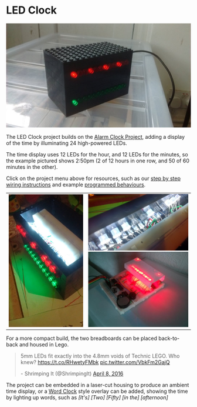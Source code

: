 # LED Clock

![An LED Clock][header]

The LED Clock project builds on the [Alarm Clock Project](../alarmclock/), adding a display of the time by illuminating 24 high-powered LEDs.

The time display uses 12 LEDs for the hour, and 12 LEDs for the minutes, so the example pictured shows 2:50pm (2 of 12 hours in one row, and 50 of 60 minutes in the other). 

Click on the project menu above for resources, such as our [step by step wiring instructions](build.html) and example [programmed behaviours](program.html).
<table>
	<tr>
        <td style="width:43%;">
            <img style="width:100%" src="photos/proto_opened.jpg"/>
            </td>
        <td style="width:57%;">
            <img style="width:100%"  src="photos/proto_interior.jpg"/>
            <img style="width:100%" src="photos/breadboard_version.jpg"/>
        </td>
    </tr>
</table>
For a more compact build, the two breadboards can be placed back-to-back and housed in Lego.

<blockquote class="twitter-tweet" data-lang="en"><p lang="en" dir="ltr">5mm LEDs fit exactly into the 4.8mm voids of Technic LEGO. Who knew? <a href="https://t.co/RHwetyFMbk">https://t.co/RHwetyFMbk</a> <a href="https://t.co/VbkFm2GajQ">pic.twitter.com/VbkFm2GajQ</a></p>- Shrimping It (@ShrimpingIt) <a href="https://twitter.com/ShrimpingIt/status/718518406945861633">April 8, 2016</a></blockquote>
<script async="true" src="//platform.twitter.com/widgets.js" charset="utf-8"></script>

The project can be embedded in a laser-cut housing to produce an ambient time display, or a <a href="http://www.amazon.com/Princess-AAAD7312-LED-Word-Clock/dp/B00JPNWR3G" target="_blank">Word Clock</a> style overlay can be added, showing the time by lighting up words, such as *[It's] [Two] [Fifty] [in the] [afternoon]*

[header]: photos/proto.jpg
[breadboard]: photos/breadboard_version.jpg
[proto_small]: photos/proto_small.jpg
[proto_interior]: photos/proto_interior.jpg
[proto_opened]: photos/proto_opened.jpg